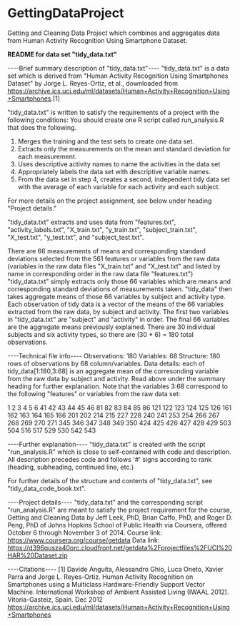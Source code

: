 GettingDataProject
==================

Getting and Cleaning Data Project which combines and aggregates data from Human Activity Recognition Using Smartphone Dataset.

****README for data set "tidy_data.txt"****

----Brief summary description of "tidy_data.txt"----
"tidy_data.txt" is a data set which is derived from "Human Activity Recognition Using Smartphones
 Dataset" by Jorge L. Reyes-Ortiz, et al., downloaded from <https://archive.ics.uci.edu/ml/datasets/Human+Activity+Recognition+Using+Smartphones>.[1]

"tidy_data.txt" is written to satisfy the requirements of a project with the following conditions:
  You should create one R script called run_analysis.R that does the following. 
  1) Merges the training and the test sets to create one data set.
  2) Extracts only the measurements on the mean and standard deviation for each measurement. 
  3) Uses descriptive activity names to name the activities in the data set
  4) Appropriately labels the data set with descriptive variable names. 
  5) From the data set in step 4, creates a second, independent tidy data set with the average of
     each variable for each activity and each subject.

For more details on the project assignment, see below under heading "Project details."

"tidy_data.txt" extracts and uses data from "features.txt", "activity_labels.txt", "X_train.txt",
"y_train.txt", "subject_train.txt", "X_test.txt", "y_test.txt", and "subject_test.txt".

There are 66 measurements of means and corresponding standard deviations selected from the 561 features or variables from the raw data (variables in the raw data files "X_train.txt" and "X_test.txt" and listed by name in corresponding order in the raw data file "features.txt") "tidy_data.txt" simply extracts only those 66 variables which are means and corresponding standard deviations of measurements taken.  "tidy_data" then takes aggregate means of those 66 variables by subject and activity type.  Each observation of tidy data is a vector of the means of the 66 variables extracted from the raw data, by subject and activity.  The first two variables in "tidy_data.txt" are "subject" and "activity" in order.  The final 66 variables are the aggregate means previously explained.  There are 30 individual subjects and six activity types, so there are (30 * 6) = 180 total observations.

----Technical file info----
Observations: 180
Variables: 68
Structure: 180 rows of observations by 68 column/variables.
Data details: each of tidy_data[1:180,3:68] is an aggregate mean of the corresonding variable from
the raw data by subject and activity.  Read above under the summary heading for further explanation.
Note that the variables 3:68 correspond to the following "features" or variables from the raw data set: 

1   2   3   4   5   6  41  42  43  44  45  46  81  82  83  84  85  86 121 122 123 124 125 126 161
162 163 164 165 166 201 202 214 215 227 228 240 241 253 254 266 267 268 269 270 271 345 346 347 348
349 350 424 425 426 427 428 429 503 504 516 517 529 530 542 543

----Further explanation----
"tidy_data.txt" is created with the script "run_analysis.R"  which is close to self-contained with code and description.  All description precedes code and follows '#' signs according to rank (heading, subheading, continued line, etc.)

For further details of the structure and contents of "tidy_data.txt", see "tidy_data_code_book.txt".

----Project details----
"tidy_data.txt" and the corresponding script "run_analysis.R" are meant to satisfy the project requirement for the course, Getting and Cleaning Data by Jeff Leek, PhD, Brian Caffo, PhD, and Roger D. Peng, PhD of Johns Hopkins School of Public Health via Coursera, offered October 6 through November 3 of 2014.
Course link: <https://www.coursera.org/course/getdata>
Data link: <https://d396qusza40orc.cloudfront.net/getdata%2Fprojectfiles%2FUCI%20HAR%20Dataset.zip>

----Citations----
[1] Davide Anguita, Alessandro Ghio, Luca Oneto, Xavier Parra and Jorge L. Reyes-Ortiz. Human Activity Recognition on Smartphones using a Multiclass Hardware-Friendly Support Vector Machine. International Workshop of Ambient Assisted Living (IWAAL 2012). Vitoria-Gasteiz, Spain. Dec 2012
<https://archive.ics.uci.edu/ml/datasets/Human+Activity+Recognition+Using+Smartphones>
